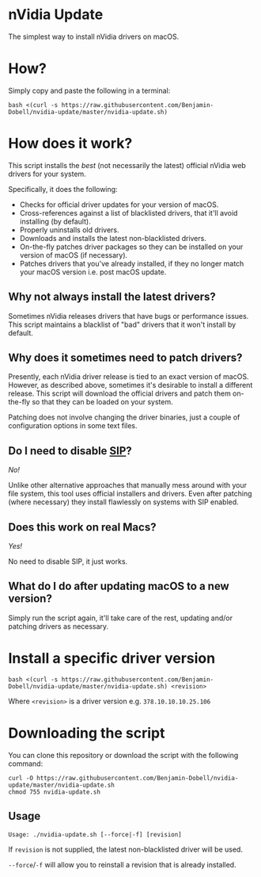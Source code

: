 # nVidia Update

The simplest way to install nVidia drivers on macOS.

# How?

Simply copy and paste the following in a terminal:

```
bash <(curl -s https://raw.githubusercontent.com/Benjamin-Dobell/nvidia-update/master/nvidia-update.sh)
```

# How does it work?

This script installs the _best_ (not necessarily the latest) official nVidia web drivers for your system.

Specifically, it does the following:

 * Checks for official driver updates for your version of macOS.
 * Cross-references against a list of blacklisted drivers, that it'll avoid installing (by default).
 * Properly uninstalls old drivers.
 * Downloads and installs the latest non-blacklisted drivers.
 * On-the-fly patches driver packages so they can be installed on your version of macOS (if necessary).
 * Patches drivers that you've already installed, if they no longer match your macOS version i.e. post macOS update.

## Why not always install the latest drivers?

Sometimes nVidia releases drivers that have bugs or performance issues. This script maintains a blacklist of "bad" drivers that it won't install by default.

## Why does it sometimes need to patch drivers?

Presently, each nVidia driver release is tied to an exact version of macOS. However, as described above, sometimes it's desirable to install a different release. This script will download the official drivers and patch them on-the-fly so that they can be loaded on your system.

Patching does not involve changing the driver binaries, just a couple of configuration options in some text files.

## Do I need to disable [SIP](https://support.apple.com/en-au/HT204899)?

_No!_

Unlike other alternative approaches that manually mess around with your file system, this tool uses official installers and drivers. Even after patching (where necessary) they install flawlessly on systems with SIP enabled.

## Does this work on real Macs?

_Yes!_

No need to disable SIP, it just works.

## What do I do after updating macOS to a new version?

Simply run the script again, it'll take care of the rest, updating and/or patching drivers as necessary.

# Install a specific driver version

```
bash <(curl -s https://raw.githubusercontent.com/Benjamin-Dobell/nvidia-update/master/nvidia-update.sh) <revision>
```

Where `<revision>` is a driver version e.g. `378.10.10.10.25.106`

# Downloading the script

You can clone this repository or download the script with the following command:

```
curl -O https://raw.githubusercontent.com/Benjamin-Dobell/nvidia-update/master/nvidia-update.sh
chmod 755 nvidia-update.sh
```

## Usage

```
Usage: ./nvidia-update.sh [--force|-f] [revision]
```

If `revision` is not supplied, the latest non-blacklisted driver will be used.

`--force`/`-f` will allow you to reinstall a revision that is already installed.

